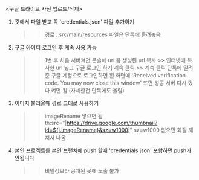 
<구글 드라이브 사진 업로드/삭제>

1. 깃에서 파일 받고 꼭 'credentials.json' 파일 추가하기
	>> 경로 : src/main/resources
	>> 파일은 단톡에 올려놓음

2. 구글 아이디 로그인 후 계속 사용 가능
	>> 1번 후 처음 서버켜면 콘솔에 url 뜸
	>> 생성된 url 복사 >> 인터넷에 복사한 url 넣고 구글 로그인 하기
	>> 계속 클릭 >> 계속 클릭
	>> 단톡에 알려준 구글 계정으로 로그인하면 흰 화면에 'Received verification code. You may now close this window' 뜨면 성공
	>> 서버 다시 껐다 켜면 됨
	(자세한건 단톡에도 올림)
	

3. 이미지 불러올때 경로 그대로 사용하기
	>> imageRename 넣으면 됨
	>> th:src="|https://drive.google.com/thumbnail?id=${i.imageRename}&sz=w1000|"
	>> sz=w1000 없으면 화질 깨져서 나옴

4. 본인 프로젝트를 본인 브랜치에 push 할때 'credentials.json' 포함하면 push가 안됩니다
	>> 비밀정보라 공개된 곳에 노출 불가